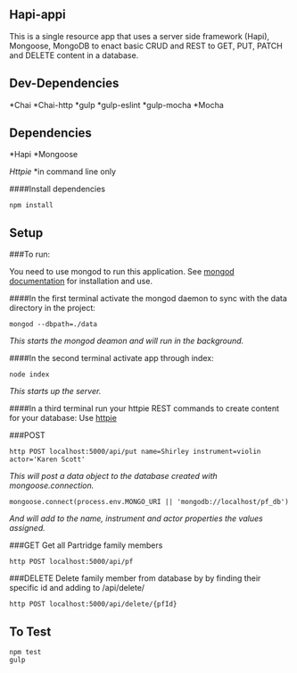 ## Hapi-appi

This is a single resource app that uses a server side framework (Hapi), Mongoose, MongoDB to enact basic CRUD and REST to GET, PUT, PATCH and DELETE content in a database.

## Dev-Dependencies
*Chai
*Chai-http
*gulp
*gulp-eslint
*gulp-mocha
*Mocha

## Dependencies
*Hapi
*Mongoose

*Httpie*
*in command line only


####Install dependencies
```
npm install
```


## Setup

###To run:

 You need to use mongod to run this application. See [mongod documentation](https://docs.mongodb.org/manual/reference/program/mongod/) for installation and use.


####In the first terminal activate the mongod daemon to sync with the data directory in the project:

```
mongod --dbpath=./data
```

  <em>This starts the mongod deamon and will run in the background.</em>



####In the second terminal activate app through index:

```
node index
```

  <em>This starts up the server.</em>


####In a third terminal run your httpie REST commands to create content for your database:
Use [httpie](https://github.com/jkbrzt/httpie)

###POST
```
http POST localhost:5000/api/put name=Shirley instrument=violin actor='Karen Scott'
```

  <em>This will post a data object to the database created with mongoose.connection.</em>

```
mongoose.connect(process.env.MONGO_URI || 'mongodb://localhost/pf_db')
```
  <em>And will add to the name, instrument and actor properties the values assigned.</em>

###GET
Get all Partridge family members

```
http POST localhost:5000/api/pf
```

###DELETE
Delete family member from database by by finding their specific id and adding to /api/delete/<id>

```
http POST localhost:5000/api/delete/{pfId}
```

## To Test

```
npm test
gulp
```
